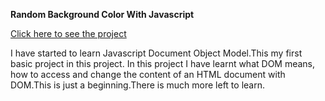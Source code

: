 <b> Random Background Color With Javascript </b>

[Click here to see the project](https://mehmetcakir1.github.io/randomBackgroundColorWithJavascript/)

I have started to learn Javascript Document Object Model.This my first basic project in this project. In this project I have learnt what DOM means, how to access and change the content of an HTML document with DOM.This is just a beginning.There is much more left to learn.
